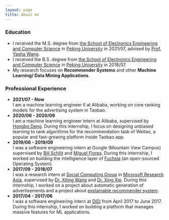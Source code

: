 ```yaml
---
layout: page
title: About me
---
```

### Education
* I received the M.S. degree from [the School of Electronics Engineering and Computer Science](http://eecs.pku.edu.cn/) in [Peking University](www.pku.edu.cn) in 2021/07, advised by [Prof. Yasha Wang](http://www.sei.pku.edu.cn/people/wangys).
* I received the B.S. degree from [the School of Electronics Engineering and Computer Science](http://eecs.pku.edu.cn/) in [Peking University](https://www.pku.edu.cn/) in 2018/07.
* My research focuses on **Recommender Systems** and other **Machine Learning/ Data Mining Applications**.

### Professional Experience
* **2021/07 - Now**<br>
  I am a machine learning engineer II at Alibaba, working on core ranking models for the advertising system in Taobao.
* **2020/06 - 2020/09**<br>
  I am a machine learning engineer intern at Alibaba, supervised by [Hongbo Deng](https://sites.google.com/view/hongbodeng/). During this internship, I focus on designing unbiased learning to rank algorithms for the recommendation task of Weitao, a popular and fast-growing platform inside Taobao app.
* **2019/06 - 2019/09**<br>
  I was a software engineering intern at Google (Mountain View Campus) supervised by [Bill Schilit](https://ai.google/research/people/author27501) and [Miguel Flores](https://www.linkedin.com/in/miguelfrde/). During this internship, I worked on building the intelligience layer of [Fuchsia](https://en.wikipedia.org/wiki/Google_Fuchsia) (an open-sourced Operating System).
* **2017/09 - 2018/07**<br> 
I was a research intern at [Social Computing Group](https://www.microsoft.com/en-us/research/group/social-computing-beijing/) in [Microsoft Research Asia](https://www.msra.cn/), supervised by [Dr. Xiting Wang](https://www.microsoft.com/en-us/research/people/xitwan/) and [Dr. Xing Xie](https://www.microsoft.com/en-us/research/people/xingx/). During this internship, I worked on a project about automatic generation of advertisements and a project about [explainable recommender system](https://www.microsoft.com/en-us/research/uploads/prod/2018/10/exrec-aaai-camera-ready.pdf). 
* **2017/04 - 2017/06**<br>
I was a software engineering intern at [DiDi](https://www.didiglobal.com/) from April 2017 to June 2017. During this internship, I worked on building a platform that manages massive features for ML applications.
